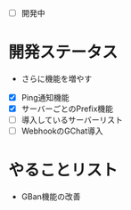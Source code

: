 - [ ] 開発中

# 開発ステータス
- さらに機能を増やす
- [x] Ping通知機能
- [x] サーバーごとのPrefix機能
- [ ] 導入しているサーバーリスト
- [ ] WebhookのGChat導入

# やることリスト
- GBan機能の改善
